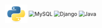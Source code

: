 <div style="display: inline_block"><br>
   <img align="center" alt="Python" height="50" width="60" src="https://raw.githubusercontent.com/devicons/devicon/master/icons/python/python-original.svg">
   <img align="center" alt="MySQL" height="50" width="60" src="https://cdn.jsdelivr.net/gh/devicons/devicon/icons/mysql/mysql-plain.svg" />
   <img align="center" alt="Django" height="50" width="60" src="https://cdn.jsdelivr.net/gh/devicons/devicon/icons/django/django-plain-wordmark.svg" />
   <img align="center" alt="Java" height="50" width="60" src="https://cdn.jsdelivr.net/gh/devicons/devicon/icons/java/java-original-wordmark.svg" />          
</div>


<!---
nicolasgouvea/nicolasgouvea is a ✨ special ✨ repository because its `README.md` (this file) appears on your GitHub profile.
You can click the Preview link to take a look at your changes.
--->
